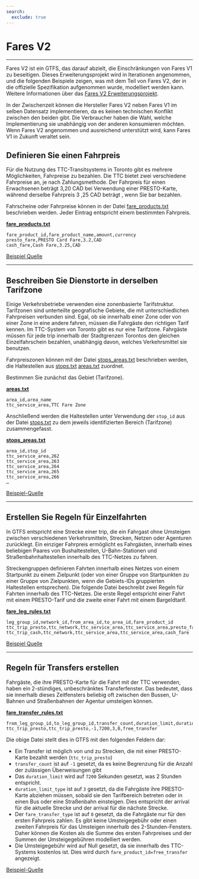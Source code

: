 ```yaml
---
search:
  exclude: true
---
```


# Fares V2

<hr/>

Fares V2 ist ein GTFS, das darauf abzielt, die Einschränkungen von Fares V1 zu beseitigen. Dieses Erweiterungsprojekt wird in Iterationen angenommen, und die folgenden Beispiele zeigen, was mit dem Teil von Fares V2, der in die offizielle Spezifikation aufgenommen wurde, modelliert werden kann. Weitere Informationen über das [Fares V2 Erweiterungsprojekt](../../../extensions/fares-v2).

In der Zwischenzeit können die Hersteller Fares V2 neben Fares V1 im selben Datensatz implementieren, da es keinen technischen Konflikt zwischen den beiden gibt. Die Verbraucher haben die Wahl, welche Implementierung sie unabhängig von der anderen konsumieren möchten. Wenn Fares V2 angenommen und ausreichend unterstützt wird, kann Fares V1 in Zukunft veraltet sein.

## Definieren Sie einen Fahrpreis

Für die Nutzung des TTC-Transitsystems in Toronto gibt es mehrere Möglichkeiten, Fahrpreise zu bezahlen. Die TTC bietet zwei verschiedene Fahrpreise an, je nach Zahlungsmethode. Der Fahrpreis für einen Erwachsenen beträgt 3,20 CAD bei Verwendung einer PRESTO-Karte, während derselbe Fahrpreis 3 ,25 CAD beträgt , wenn Sie bar bezahlen.

Fahrscheine oder Fahrpreise können in der Datei [fare_products.txt](../../reference/#fare_productstxt) beschrieben werden. Jeder Eintrag entspricht einem bestimmten Fahrpreis.

[**fare_products.txt**](../../reference/#fare_productstxt)

    fare_product_id,fare_product_name,amount,currency
    presto_fare,PRESTO Card Fare,3.2,CAD
    cash_fare,Cash Fare,3.25,CAD

[Beispiel Quelle](https://www.ttc.ca/Fares-and-passes)

<hr/>

## Beschreiben Sie Dienstorte in derselben Tarifzone

Einige Verkehrsbetriebe verwenden eine zonenbasierte Tarifstruktur. Tarifzonen sind unterteilte geografische Gebiete, die mit unterschiedlichen Fahrpreisen verbunden sind. Egal, ob sie innerhalb einer Zone oder von einer Zone in eine andere fahren, müssen die Fahrgäste den richtigen Tarif kennen. Im TTC-System von Toronto gibt es nur eine Tarifzone. Fahrgäste müssen für jede trip innerhalb der Stadtgrenzen Torontos den gleichen Einzelfahrschein bezahlen, unabhängig davon, welches Verkehrsmittel sie benutzen.

Fahrpreiszonen können mit der Datei [stops_areas.txt](../../reference/#stops_areastxt) beschrieben werden, die Haltestellen aus [stops.txt](../../reference/#stopstxt) [areas.txt](../../reference/#areastxt) zuordnet.

Bestimmen Sie zunächst das Gebiet (Tarifzone).

[**areas.txt**](../../reference/#areastxt)

    area_id,area_name
    ttc_service_area,TTC Fare Zone

Anschließend werden die Haltestellen unter Verwendung der `stop_id` aus der Datei [stops.txt](../../reference/#stopstxt) zu dem jeweils identifizierten Bereich (Tarifzone) zusammengefasst.

[**stops_areas.txt**](../../reference/#stops_areastxt)

    area_id,stop_id
    ttc_service_area,262
    ttc_service_area,263
    ttc_service_area,264
    ttc_service_area,265
    ttc_service_area,266
    …

[Beispiel-Quelle](http://opendata.toronto.ca/toronto.transit.commission/ttc-routes-and-schedules/OpenData_TTC_Schedules.zip)

<hr/>

## Erstellen Sie Regeln für Einzelfahrten

In GTFS entspricht eine Strecke einer trip, die ein Fahrgast ohne Umsteigen zwischen verschiedenen Verkehrsmitteln, Strecken, Netzen oder Agenturen zurücklegt. Ein einziger Fahrpreis ermöglicht es Fahrgästen, innerhalb eines beliebigen Paares von Bushaltestellen, U-Bahn-Stationen und Straßenbahnhaltestellen innerhalb des TTC-Netzes zu fahren.

Streckengruppen definieren Fahrten innerhalb eines Netzes von einem Startpunkt zu einem Zielpunkt (oder von einer Gruppe von Startpunkten zu einer Gruppe von Zielpunkten, wenn die Gebiets-IDs gruppierten Haltestellen entsprechen). Die folgende Datei beschreibt zwei Regeln für Fahrten innerhalb des TTC-Netzes. Die erste Regel entspricht einer Fahrt mit einem PRESTO-Tarif und die zweite einer Fahrt mit einem Bargeldtarif.

[**fare_leg_rules.txt**](../../reference/#fare_leg_rulestxt)

    leg_group_id,network_id,from_area_id,to_area_id,fare_product_id
    ttc_trip_presto,ttc_network,ttc_service_area,ttc_service_area,presto_fare
    ttc_trip_cash,ttc_network,ttc_service_area,ttc_service_area,cash_fare

[Beispiel Quelle](https://www.ttc.ca/Fares-and-passes)

<hr/>

## Regeln für Transfers erstellen

Fahrgäste, die ihre PRESTO-Karte für die Fahrt mit der TTC verwenden, haben ein 2-stündiges, unbeschränktes Transferfenster. Das bedeutet, dass sie innerhalb dieses Zeitfensters beliebig oft zwischen den Bussen, U-Bahnen und Straßenbahnen der Agentur umsteigen können.

[**fare_transfer_rules.txt**](../../reference/#fare_transfer_rulestxt)

    from_leg_group_id,to_leg_group_id,transfer_count,duration_limit,duration_limit_type,fare_transfer_type,fare_product_id
    ttc_trip_presto,ttc_trip_presto,-1,7200,3,0,free_transfer

Die obige Datei stellt dies in GTFS mit den folgenden Feldern dar:

- Ein Transfer ist möglich von und zu Strecken, die mit einer PRESTO-Karte bezahlt werden (`ttc_trip_presto`)
- `transfer_count` ist auf `-1` gesetzt, da es keine Begrenzung für die Anzahl der zulässigen Überweisungen gibt
- Das `duration_limit` wird auf `7200` Sekunden gesetzt, was 2 Stunden entspricht.
- `duration_limit_type` ist auf `3` gesetzt, da die Fahrgäste ihre PRESTO-Karte abziehen müssen, sobald sie den Tarifbereich betreten oder in einen Bus oder eine Straßenbahn einsteigen. Dies entspricht der arrival für die aktuelle Strecke und der arrival für die nächste Strecke.
- Der `fare_transfer_type` ist auf `0` gesetzt, da die Fahrgäste nur für den ersten Fahrpreis zahlen. Es gibt keine Umsteigegebühr oder einen zweiten Fahrpreis für das Umsteigen innerhalb des 2-Stunden-Fensters. Daher können die Kosten als die Summe des ersten Fahrpreises und der Summen der Umsteigegebühren modelliert werden.
- Die Umsteigegebühr wird auf Null gesetzt, da sie innerhalb des TTC-Systems kostenlos ist. Dies wird durch `fare_product_id=free_transfer` angezeigt.

[Beispiel-Quelle](https://www.ttc.ca/Fares-and-passes/PRESTO-on-the-TTC/Two-hour-transfer)
